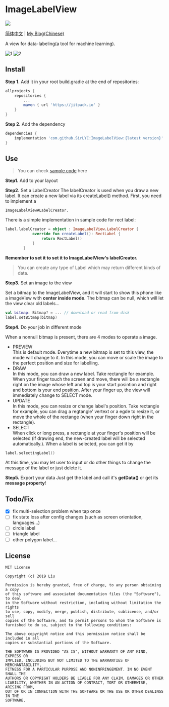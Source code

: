 # ImageLabelView
[![](https://jitpack.io/v/SirLYC/ImageLabelView.svg)](https://jitpack.io/#SirLYC/ImageLabelView)

[简体中文](https://github.com/SirLYC/ImageLabelView/blob/master/README-zh.md) | [My Blog(Chinese)](https://juejin.im/user/592e23d3ac502e006c9afdd7)

A view for data-labeling(a tool for machine learning).

![1](https://github.com/SirLYC/ImageLabelView/blob/master/images/1.gif?raw=true)
![2](https://github.com/SirLYC/ImageLabelView/blob/master/images/2.gif?raw=true)

## Install
**Step 1.** Add it in your root build.gradle at the end of repositories:

``` gradle
allprojects {
    repositories {
        ...
        maven { url 'https://jitpack.io' }
    }
}
````
**Step 2.** Add the dependency

``` gradle
dependencies {
    implementation 'com.github.SirLYC:ImageLabelView:{latest version}'
}
```
## Use
> You can check [sample code](https://github.com/SirLYC/ImageLabelView/tree/master/sample) here

**Step1.** Add to your layout

**Step2.** Set a LabelCreator
The labelCreator is used when you draw a new label. It can create a new label via its createLabel() method.
First, you need to implement a 
```
ImageLabelView#LabelCreator. 
```
There is a simple implementation in sample code for rect label:
```kotlin
label.labelCreator = object : ImageLabelView.LabelCreator {
            override fun createLabel(): RectLabel {
                return RectLabel()
            }
        }
```
**Remember to set it to set it to ImageLabelView's labelCreator.**
> You can create any type of Label which may return different kinds of data.

**Step3.** Set an image to the view

Set a bitmap to the ImageLabelView, and it will start to show this phone like a imageView with **center inside mode**. The bitmap can be null, which will let the view clear old labels...
```kotlin
val bitmap: Bitmap? = ... // download or read from disk
label.setBitmap(bitmap)
```

**Step4.** Do your job in different mode

When a nonnull bitmap is present, there are 4 modes to operate a image.
- PREVIEW<br>
This is default mode. Everytime a new bitmap is set to this view, the mode will change to it.
In this mode, you can move or scale the image to the perfect position and size for labelling.
- DRAW<br>
In this mode, you can draw a new label. Take rectangle for example. When your finger touch the screen and move, there will be a rectangle right on the image whose left and top is your start posintion and right and bottom is your end position.
After your finger up, the view will immediately change to SELECT mode.
- UPDATE<br>
In this mode, you can resize or change label's position. Take rectangle for example, you can drag a regtangle' vertext or a egde to resize it, or move the whole of the rectange (when your finger down right in the rectangle).
- SELECT<br>
When click or long press, a rectangle at your finger's position will be selected (if drawing end, the new-created label will be selected automatically.). When a label is selected, you can get it by
``` kotlin
label.selectingLabel()
```
At this time, you may let user to input or do other things to change the message of the label or just delete it.

**Step5.** Export your data
Just get the label and call it's **getData()** or get its **message property**!

## Todo/Fix
- [x] fix multi-selection problem when tap once
- [ ] fix state loss after config changes (such as screen orientation, languages...)
- [ ] circle label
- [ ] triangle label
- [ ] other polygon label...

## License
```
MIT License

Copyright (c) 2019 Liu

Permission is hereby granted, free of charge, to any person obtaining a copy
of this software and associated documentation files (the "Software"), to deal
in the Software without restriction, including without limitation the rights
to use, copy, modify, merge, publish, distribute, sublicense, and/or sell
copies of the Software, and to permit persons to whom the Software is
furnished to do so, subject to the following conditions:

The above copyright notice and this permission notice shall be included in all
copies or substantial portions of the Software.

THE SOFTWARE IS PROVIDED "AS IS", WITHOUT WARRANTY OF ANY KIND, EXPRESS OR
IMPLIED, INCLUDING BUT NOT LIMITED TO THE WARRANTIES OF MERCHANTABILITY,
FITNESS FOR A PARTICULAR PURPOSE AND NONINFRINGEMENT. IN NO EVENT SHALL THE
AUTHORS OR COPYRIGHT HOLDERS BE LIABLE FOR ANY CLAIM, DAMAGES OR OTHER
LIABILITY, WHETHER IN AN ACTION OF CONTRACT, TORT OR OTHERWISE, ARISING FROM,
OUT OF OR IN CONNECTION WITH THE SOFTWARE OR THE USE OR OTHER DEALINGS IN THE
SOFTWARE.
```
